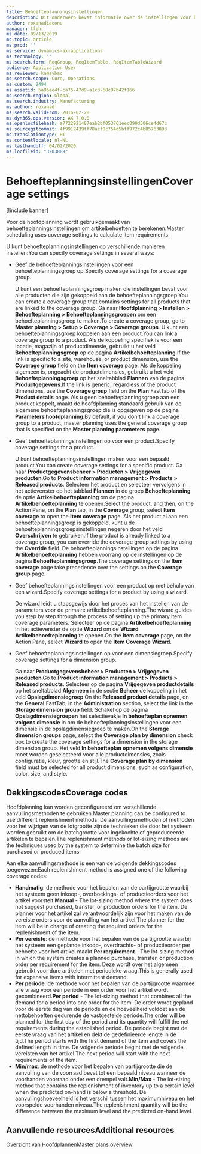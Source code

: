 ```yaml
---
title: Behoefteplanningsinstellingen
description: Dit onderwerp bevat informatie over de instellingen voor behoefteplanning die door de hoofdplanning wordt gebruikt om artikelbehoeften te berekenen.
author: roxanadiaconu
manager: tfehr
ms.date: 09/13/2019
ms.topic: article
ms.prod: ''
ms.service: dynamics-ax-applications
ms.technology: ''
ms.search.form: ReqGroup, ReqItemTable, ReqItemTableWizard
audience: Application User
ms.reviewer: kamaybac
ms.search.scope: Core, Operations
ms.custom: 2494
ms.assetid: 5a95ae4f-ca75-47d9-a1c3-68c97b42f166
ms.search.region: Global
ms.search.industry: Manufacturing
ms.author: roxanad
ms.search.validFrom: 2016-02-28
ms.dyn365.ops.version: AX 7.0.0
ms.openlocfilehash: a7722921407eab2bf053761eec099d506ce4d67c
ms.sourcegitcommit: 4f9912439ff78acf0c754d5bff972c4b85763093
ms.translationtype: HT
ms.contentlocale: nl-NL
ms.lasthandoff: 04/02/2020
ms.locfileid: "3203889"
---
```

# <a name="coverage-settings"></a><span data-ttu-id="450dc-103">Behoefteplanningsinstellingen</span><span class="sxs-lookup"><span data-stu-id="450dc-103">Coverage settings</span></span>

[!include [banner](../includes/banner.md)]

<span data-ttu-id="450dc-104">Voor de hoofdplanning wordt gebruikgemaakt van behoefteplanningsinstellingen om artikelbehoeften te berekenen.</span><span class="sxs-lookup"><span data-stu-id="450dc-104">Master scheduling uses coverage settings to calculate item requirements.</span></span>

<span data-ttu-id="450dc-105">U kunt behoefteplanningsinstellingen op verschillende manieren instellen:</span><span class="sxs-lookup"><span data-stu-id="450dc-105">You can specify coverage settings in several ways:</span></span>

- <span data-ttu-id="450dc-106">Geef de behoefteplanningsinstellingen voor een behoefteplanningsgroep op.</span><span class="sxs-lookup"><span data-stu-id="450dc-106">Specify coverage settings for a coverage group.</span></span>

    <span data-ttu-id="450dc-107">U kunt een behoefteplanningsgroep maken die instellingen bevat voor alle producten die zijn gekoppeld aan de behoefteplanningsgroep.</span><span class="sxs-lookup"><span data-stu-id="450dc-107">You can create a coverage group that contains settings for all products that are linked to the coverage group.</span></span> <span data-ttu-id="450dc-108">Ga naar **Hoofdplanning &gt; Instellen &gt; Behoefteplanning &gt; Behoefteplanningsgroepen** om een behoefteplanningsgroep te maken.</span><span class="sxs-lookup"><span data-stu-id="450dc-108">To create a coverage group, go to **Master planning &gt; Setup &gt; Coverage &gt; Coverage groups**.</span></span> <span data-ttu-id="450dc-109">U kunt een behoefteplanningsgroep koppelen aan een product.</span><span class="sxs-lookup"><span data-stu-id="450dc-109">You can link a coverage group to a product.</span></span> <span data-ttu-id="450dc-110">Als de koppeling specifiek is voor een locatie, magazijn of productdimensie, gebruikt u het veld **Behoefteplanningsgroep** op de pagina **Artikelbehoefteplanning**.</span><span class="sxs-lookup"><span data-stu-id="450dc-110">If the link is specific to a site, warehouse, or product dimension, use the **Coverage group** field on the **Item coverage** page.</span></span> <span data-ttu-id="450dc-111">Als de koppeling algemeen is, ongeacht de productdimensies, gebruikt u het veld **Behoefteplanningsgroep** op het sneltabblad **Plannen** van de pagina **Productgegevens**.</span><span class="sxs-lookup"><span data-stu-id="450dc-111">If the link is generic, regardless of the product dimensions, use the **Coverage group** field on the **Plan** FastTab of the **Product details** page.</span></span> <span data-ttu-id="450dc-112">Als u geen behoefteplanningsgroep aan een product koppelt, maakt de hoofdplanning standaard gebruik van de algemene behoefteplanningsgroep die is opgegeven op de pagina **Parameters hoofdplanning**.</span><span class="sxs-lookup"><span data-stu-id="450dc-112">By default, if you don't link a coverage group to a product, master planning uses the general coverage group that is specified on the **Master planning parameters** page.</span></span>

- <span data-ttu-id="450dc-113">Geef behoefteplanningsinstellingen op voor een product.</span><span class="sxs-lookup"><span data-stu-id="450dc-113">Specify coverage settings for a product.</span></span>

    <span data-ttu-id="450dc-114">U kunt behoefteplanningsinstellingen maken voor een bepaald product.</span><span class="sxs-lookup"><span data-stu-id="450dc-114">You can create coverage settings for a specific product.</span></span> <span data-ttu-id="450dc-115">Ga naar **Productgegevensbeheer &gt; Producten &gt; Vrijgegeven producten**.</span><span class="sxs-lookup"><span data-stu-id="450dc-115">Go to **Product information management &gt; Products &gt; Released products**.</span></span> <span data-ttu-id="450dc-116">Selecteer het product en selecteer vervolgens in het actievenster op het tabblad **Plannen** in de groep **Behoefteplanning** de optie **Artikelbehoefteplanning** om de pagina **Artikelbehoefteplanning** te openen.</span><span class="sxs-lookup"><span data-stu-id="450dc-116">Select the product, and then, on the Action Pane, on the **Plan** tab, in the **Coverage** group, select **Item coverage** to open the **Item coverage** page.</span></span> <span data-ttu-id="450dc-117">Als het product al aan een behoefteplanningsgroep is gekoppeld, kunt u de behoefteplanningsgroepsinstellingen negeren door het veld **Overschrijven** te gebruiken.</span><span class="sxs-lookup"><span data-stu-id="450dc-117">If the product is already linked to a coverage group, you can override the coverage group settings by using the **Override** field.</span></span> <span data-ttu-id="450dc-118">De behoefteplanningsinstellingen op de pagina **Artikelbehoefteplanning** hebben voorrang op de instellingen op de pagina **Behoefteplanningsgroep**.</span><span class="sxs-lookup"><span data-stu-id="450dc-118">The coverage settings on the **Item coverage** page take precedence over the settings on the **Coverage group** page.</span></span>

- <span data-ttu-id="450dc-119">Geef behoefteplanningsinstellingen voor een product op met behulp van een wizard.</span><span class="sxs-lookup"><span data-stu-id="450dc-119">Specify coverage settings for a product by using a wizard.</span></span>

    <span data-ttu-id="450dc-120">De wizard leidt u stapsgewijs door het proces van het instellen van de parameters voor de primaire artikelbehoefteplanning.</span><span class="sxs-lookup"><span data-stu-id="450dc-120">The wizard guides you step by step through the process of setting up the primary item coverage parameters.</span></span> <span data-ttu-id="450dc-121">Selecteer op de pagina **Artikelbehoefteplanning** in het actievenster de optie **Wizard** om de **Wizard Artikelbehoefteplanning** te openen.</span><span class="sxs-lookup"><span data-stu-id="450dc-121">On the **Item coverage** page, on the Action Pane, select **Wizard** to open the **Item Coverage Wizard**.</span></span>

- <span data-ttu-id="450dc-122">Geef behoefteplanningsinstellingen op voor een dimensiegroep.</span><span class="sxs-lookup"><span data-stu-id="450dc-122">Specify coverage settings for a dimension group.</span></span>

    <span data-ttu-id="450dc-123">Ga naar **Productgegevensbeheer &gt; Producten &gt; Vrijgegeven producten**.</span><span class="sxs-lookup"><span data-stu-id="450dc-123">Go to **Product information management &gt; Products &gt; Released products**.</span></span> <span data-ttu-id="450dc-124">Selecteer op de pagina **Vrijgegeven productdetails** op het sneltabblad **Algemeen** in de sectie **Beheer** de koppeling in het veld **Opslagdimensiegroep**.</span><span class="sxs-lookup"><span data-stu-id="450dc-124">On the **Released product details** page, on the **General** FastTab, in the **Administration** section, select the link in the **Storage dimension group** field.</span></span> <span data-ttu-id="450dc-125">Schakel op de pagina **Opslagdimensiegroepen** het selectievakje **In behoefteplan opnemen volgens dimensie** in om de behoefteplanningsinstellingen voor een dimensie in de opslagdimensiegroep te maken.</span><span class="sxs-lookup"><span data-stu-id="450dc-125">On the **Storage dimension groups** page, select the **Coverage plan by dimension** check box to create the coverage settings for a dimension in the storage dimension group.</span></span> <span data-ttu-id="450dc-126">Het veld **In behoefteplan opnemen volgens dimensie** moet worden geselecteerd voor alle productdimensies, zoals configuratie, kleur, grootte en stijl.</span><span class="sxs-lookup"><span data-stu-id="450dc-126">The **Coverage plan by dimension** field must be selected for all product dimensions, such as configuration, color, size, and style.</span></span>


## <a name="coverage-codes"></a><span data-ttu-id="450dc-127">Dekkingscodes</span><span class="sxs-lookup"><span data-stu-id="450dc-127">Coverage codes</span></span>

<span data-ttu-id="450dc-128">Hoofdplanning kan worden geconfigureerd om verschillende aanvullingsmethoden te gebruiken.</span><span class="sxs-lookup"><span data-stu-id="450dc-128">Master planning can be configured to use different replenishment methods.</span></span> <span data-ttu-id="450dc-129">De aanvullingsmethoden of methoden voor het wijzigen van de lotgrootte zijn de technieken die door het systeem worden gebruikt om de batchgrootte voor ingekochte of geproduceerde artikelen te bepalen.</span><span class="sxs-lookup"><span data-stu-id="450dc-129">The replenishment methods or lot-sizing methods are the techniques used by the system to determine the batch size for purchased or produced items.</span></span> 

<span data-ttu-id="450dc-130">Aan elke aanvullingsmethode is een van de volgende dekkingscodes toegewezen:</span><span class="sxs-lookup"><span data-stu-id="450dc-130">Each replenishment method is assigned one of the following coverage codes:</span></span>

- <span data-ttu-id="450dc-131">**Handmatig**: de methode voor het bepalen van de partijgrootte waarbij het systeem geen inkoop-, overboekings- of productieorders voor het artikel voorstelt.</span><span class="sxs-lookup"><span data-stu-id="450dc-131">**Manual** - The lot-sizing method where the system does not suggest purchased, transfer, or production orders for the item.</span></span> <span data-ttu-id="450dc-132">De planner voor het artikel zal verantwoordelijk zijn voor het maken van de vereiste orders voor de aanvulling van het artikel.</span><span class="sxs-lookup"><span data-stu-id="450dc-132">The planner for the item will be in charge of creating the required orders for the replenishment of the item.</span></span>
- <span data-ttu-id="450dc-133">**Per vereiste**: de methode voor het bepalen van de partijgrootte waarbij het systeem een geplande inkoop-, overdrachts- of productieorder per behoefte voor het artikel maakt.</span><span class="sxs-lookup"><span data-stu-id="450dc-133">**Per requirement** - The lot-sizing method in which the system creates a planned purchase, transfer, or production order per requirement for the item.</span></span> <span data-ttu-id="450dc-134">Deze wordt over het algemeen gebruikt voor dure artikelen met periodieke vraag.</span><span class="sxs-lookup"><span data-stu-id="450dc-134">This is generally used for expensive items with intermittent demand.</span></span>  
- <span data-ttu-id="450dc-135">**Per periode**: de methode voor het bepalen van de partijgrootte waarmee alle vraag voor een periode in één order voor het artikel wordt gecombineerd.</span><span class="sxs-lookup"><span data-stu-id="450dc-135">**Per period** - The lot-sizing method that combines all the demand for a period into one order for the item.</span></span> <span data-ttu-id="450dc-136">De order wordt gepland voor de eerste dag van de periode en de hoeveelheid voldoet aan de nettobehoeften gedurende de vastgestelde periode.</span><span class="sxs-lookup"><span data-stu-id="450dc-136">The order will be planned for the first day of the period and its quantity will fulfill the net requirements during the established period.</span></span> <span data-ttu-id="450dc-137">De periode begint met de eerste vraag van het artikel en dekt de gedefinieerde lengte in de tijd.</span><span class="sxs-lookup"><span data-stu-id="450dc-137">The period starts with the first demand of the item and covers the defined length in time.</span></span> <span data-ttu-id="450dc-138">De volgende periode begint met de volgende vereisten van het artikel.</span><span class="sxs-lookup"><span data-stu-id="450dc-138">The next period will start with the next requirements of the item.</span></span>
- <span data-ttu-id="450dc-139">**Min/max**: de methode voor het bepalen van partijgrootte die de aanvulling van de voorraad bevat tot een bepaald niveau wanneer de voorhanden voorraad onder een drempel valt.</span><span class="sxs-lookup"><span data-stu-id="450dc-139">**Min/Max** - The lot-sizing method that contains the replenishment of inventory up to a certain level when the predicted on-hand is below a threshold.</span></span> <span data-ttu-id="450dc-140">De aanvullingshoeveelheid is het verschil tussen het maximumniveau en het voorspelde voorhanden niveau.</span><span class="sxs-lookup"><span data-stu-id="450dc-140">The replenishment quantity will be the difference between the maximum level and the predicted on-hand level.</span></span>


## <a name="additional-resources"></a><span data-ttu-id="450dc-141">Aanvullende resources</span><span class="sxs-lookup"><span data-stu-id="450dc-141">Additional resources</span></span>

[<span data-ttu-id="450dc-142">Overzicht van Hoofdplannen</span><span class="sxs-lookup"><span data-stu-id="450dc-142">Master plans overview</span></span>](master-plans.md)
